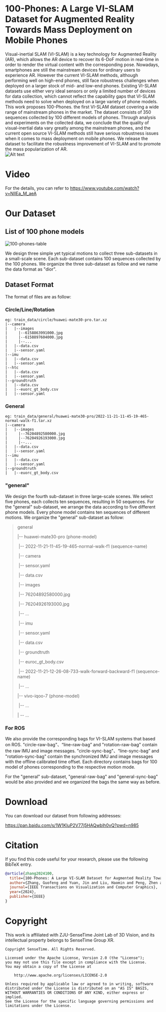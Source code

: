 # 100-Phones: A Large VI-SLAM Dataset for Augmented Reality Towards Mass Deployment on Mobile Phones
Visual-inertial SLAM (VI-SLAM) is a key technology for Augmented Reality (AR), which allows the AR device to recover its 6-DoF motion in real-time in order to render the virtual content with the corresponding pose. Nowadays, smartphones are still the mainstream devices for ordinary users to experience AR. However the current VI-SLAM methods, although performing well on high-end phones, still face robustness challenges when deployed on a larger stock of mid- and low-end phones. Existing VI-SLAM datasets use either very ideal sensors or only a limited number of devices for data collection, which cannot reflect the capability gaps that VI-SLAM methods need to solve when deployed on a large variety of phone models. This work proposes 100-Phones. the first VI-SLAM dataset covering a wide range of mainstream phones in the market. The dataset consists of 350 sequences collected by 100 different models of phones. Through analysis and experiments on the collected data, we conclude that the quality of visual-inertial data vary greatly among the mainstream phones, and the current open source VI-SLAM methods still have serious robustness issues when it comes to mass deployment on mobile phones. We release the dataset to facilitate the robustness improvement of VI-SLAM and to promote the mass popularization of AR.  
![Alt text](assets/100phones-teaser.png)

# Video
For the details, you can refer to 
https://www.youtube.com/watch?v=NIlEa_M_aeA

# Our Dataset

## List of 100 phone models
![100-phones-table](./assets/100-phones-table.png)

We design three simple yet typical motions to collect three sub-datasets in a small-scale scene. Each sub-dataset contains 100 sequences collected by the 100 phones. We organize the three sub-dataset as follow and we name the data format as "dior".

## Dataset Format

The format of files are as follow:

### Circle/Line/Rotation 

```shell
eg: train_data/circle/huawei-mate30-pro.tar.xz
|--camera
|   |--images
|     |--6158863991000.jpg
|     |--6158897604000.jpg
|     |--...
|   |--data.csv
|   |--sensor.yaml
|--imu
|   |--data.csv
|   |--sensor.yaml
|--htc
|   |--data.csv
|   |--sensor.yaml
|--groundtruth
|   |--data.csv
|   |--euorc_gt_body.csv
|   |--sensor.yaml

```

### General 
```shell
eg: train_data/general/huawei-mate30-pro/2022-11-21-11-45-19-465-normal-walk-f1.tar.xz
|--camera
|   |--images
|     |--76204892580000.jpg
|     |--76204926193000.jpg
|     |--...
|   |--data.csv
|   |--sensor.yaml
|--imu
|   |--data.csv
|   |--sensor.yaml
|--groundtruth
|   |--euorc_gt_body.csv

```

### "general"

We design the fourth sub-dataset in three large-scale scenes. We select five phones, each collects ten sequences, resulting in 50 sequences. For the "general" sub-dataset, we arrange the data according to five different phone models. Every phone model contains ten sequences of different motions. We organize the "general" sub-dataset as follow:

> general
>
> |-- huawei-mate30-pro (phone-model)
>
> ​    |-- 2022-11-21-11-45-19-465-normal-walk-f1 (sequence-name)
>
> ​	    |-- camera
>
> ​		    |-- sensor.yaml
>
> ​		    |-- data.csv
>
> ​			|-- images
>
> ​                |-- 76204892580000.jpg
>
> ​                |-- 76204926193000.jpg
>
> ​                |-- ...
>
> ​        |-- imu
>
> ​             |-- sensor.yaml
>
> ​             |-- data.csv
>
> ​        |-- groundtruth
>
> ​             |-- euroc_gt_body.csv
>
> ​    |-- 2022-11-21-12-26-08-733-walk-forward-backward-f1 (sequence-name)
>
> ​        |-- ...
>
> |-- vivo-iqoo-7 (phone-model)
>
> ​    |-- ...
>
> | -- ...  

### For ROS

We also provide  the corresponding  bags for VI-SLAM systems that based on ROS. "circle-raw-bag"、“line-raw-bag” and "rotation-raw-bag" contain the raw IMU and image messages.  "circle-sync-bag"、“line-sync-bag” and "rotation-sync-bag" contain the synchronized IMU and image messages with the offline calibrated time offset. Each directory contains bags for 100 model of phones corresponding to the respective motion mode.

For the "general" sub-dataset, "general-raw-bag" and "general-sync-bag" would be also provided and we organized the bags  the same way as before.


# Download
You can download our dataset from following addresses:

https://pan.baidu.com/s/1W1KluP2V77j5HAQwblh0vQ?pwd=n985

# Citation

If you find this code useful for your research, please use the following BibTeX entry.

```bibtex
@article{zhang2024100,
  title={100-Phones: A Large VI-SLAM Dataset for Augmented Reality Towards Mass Deployment on Mobile Phones},
  author={Zhang, Guofeng and Yuan, Jin and Liu, Haomin and Peng, Zhen and Li, Chunlei and Wang, Zibin and Bao, Hujun},
  journal={IEEE Transactions on Visualization and Computer Graphics},
  year={2024},
  publisher={IEEE}
}
```

# Copyright

This work is affiliated with ZJU-SenseTime Joint Lab of 3D Vision, and its intellectual property belongs to SenseTime Group XR.

```
Copyright SenseTime. All Rights Reserved.

Licensed under the Apache License, Version 2.0 (the "License");
you may not use this file except in compliance with the License.
You may obtain a copy of the License at

    http://www.apache.org/licenses/LICENSE-2.0

Unless required by applicable law or agreed to in writing, software
distributed under the License is distributed on an "AS IS" BASIS,
WITHOUT WARRANTIES OR CONDITIONS OF ANY KIND, either express or implied.
See the License for the specific language governing permissions and
limitations under the License.
```

